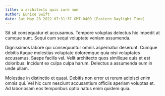 ```yaml
---
title: a architecto quis iure non
author: Eunice Swift
date: Sat May 28 2022 07:31:37 GMT-0400 (Eastern Daylight Time)
---
```

Sit sit consequatur et accusamus. Tempore voluptas delectus hic impedit at cumque sunt. Sequi cum sequi voluptate veniam assumenda.

 Dignissimos labore qui consequuntur omnis aspernatur deserunt. Cumque debitis itaque molestias voluptate doloremque quia nisi voluptates accusamus. Saepe facilis vel. Velit architecto quos similique quis et est doloribus. Incidunt ex culpa culpa harum. Delectus a assumenda eum in unde ullam.

 Molestiae in distinctio et quasi. Debitis non error ut rerum adipisci enim omnis qui. Vel hic cum nesciunt accusantium officiis aperiam voluptas et. Ad laboriosam eos temporibus optio natus enim quidem quia.